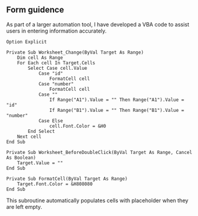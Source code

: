 ## Form guidence

As part of a larger automation tool, I have developed a VBA code to assist users in entering information accurately. 
```vba
Option Explicit

Private Sub Worksheet_Change(ByVal Target As Range)
    Dim cell As Range
    For Each cell In Target.Cells
        Select Case cell.Value
            Case "id"
                FormatCell cell
            Case "number"
                FormatCell cell
            Case ""
                If Range("A1").Value = "" Then Range("A1").Value = "id"
                If Range("B1").Value = "" Then Range("B1").Value = "number"
            Case Else
                cell.Font.Color = &H0
        End Select
    Next cell
End Sub

Private Sub Worksheet_BeforeDoubleClick(ByVal Target As Range, Cancel As Boolean)
    Target.Value = ""
End Sub

Private Sub FormatCell(ByVal Target As Range)
    Target.Font.Color = &H808080
End Sub
```
This subroutine automatically populates cells with placeholder when they are left empty.

